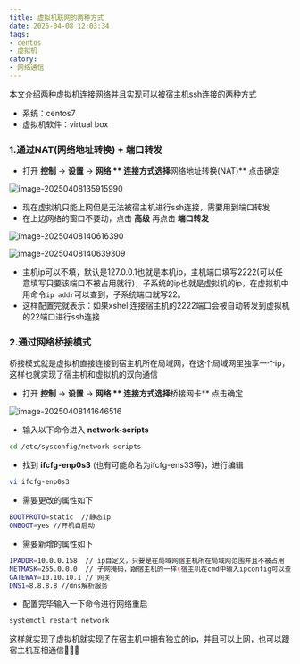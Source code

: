 ```yaml
---
title: 虚拟机联网的两种方式
date: 2025-04-08 12:03:34
tags: 
- centos
- 虚拟机
catory:
- 网络通信
---
```


本文介绍两种虚拟机连接网络并且实现可以被宿主机ssh连接的两种方式

- 系统：centos7
- 虚拟机软件：virtual box

### 1.通过NAT(网络地址转换) + 端口转发

- 打开 **控制** -> **设置** -> **网络 ** 连接方式选择**网络地址转换(NAT)** 点击确定  

![image-20250408135915990](/img/article\image-20250408135915990.png)



- 现在虚拟机只能上网但是无法被宿主机进行ssh连接，需要用到端口转发
- 在上边网络的窗口不要动，点击 **高级** 再点击  **端口转发**

![image-20250408140616390](/img/article\image-20250408140616390.png)

![image-20250408140639309](/img/article\image-20250408140639309.png)

- 主机ip可以不填，默认是127.0.0.1也就是本机ip，主机端口填写2222(可以任意填写只要该端口不被占用就行)，子系统的ip也就是虚拟机的ip，在虚拟机中用命令`ip addr`可以查到，子系统端口就写22。
- 这样配置完就表示：如果xshell连接宿主机的2222端口会被自动转发到虚拟机的22端口进行ssh连接

### 2.通过网络桥接模式

桥接模式就是虚拟机直接连接到宿主机所在局域网，在这个局域网里独享一个ip，这样也就实现了宿主机和虚拟机的双向通信

- 打开 **控制** -> **设置** -> **网络 ** 连接方式选择**桥接网卡** 点击确定

![image-20250408141646516](/img/article\image-20250408141646516.png)

- 输入以下命令进入 **network-scripts**

```bash
cd /etc/sysconfig/network-scripts
```

- 找到 **ifcfg-enp0s3** (也有可能命名为ifcfg-ens33等)，进行编辑

```bash
vi ifcfg-enp0s3
```

- 需要更改的属性如下

```bash
BOOTPROTO=static  //静态ip
ONBOOT=yes //开机自启动
```

- 需要新增的属性如下

```bash
IPADDR=10.0.0.158  // ip自定义，只要是在局域网宿主机所在局域网范围并且不被占用
NETMASK=255.0.0.0  // 子网掩码，跟宿主机的一样(宿主机在cmd中输入ipconfig可以查询，下同)
GATEWAY=10.10.10.1 // 网关
DNS1=8.8.8.8 //dns解析服务
```

- 配置完毕输入一下命令进行网络重启

```bash
systemctl restart network
```

这样就实现了虚拟机就实现了在宿主机中拥有独立的ip，并且可以上网，也可以跟宿主机互相通信🎉🎉🎉
